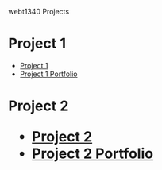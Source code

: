 webt1340 Projects
<h1> Project 1</h1>
<ul>
    <li><a href="project1/icons.ai">Project 1</a></li>
    <li><a href="project1/iconsport.ai">Project 1 Portfolio</a></li>
    </ul>

<h1>Project 2</h>
    <ul>
    <li><a href="project2/poster.ai">Project 2</a></li>
    <li><a href="project2/portfolio2.ai">Project 2 Portfolio</a></li>
    </ul>
